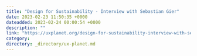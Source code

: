 ```yaml
---
title: "Design for Sustainability - Interview with Sebastian Gier"
date: 2023-02-23 11:50:35 +0000
dateadded: 2023-02-24 00:00:54 +0000
description: ""
link: "https://uxplanet.org/design-for-sustainability-interview-with-sebastian-gier-cc02c094e8e3?source=rss----819cc2aaeee0---4"
category:
directory: _directory/ux-planet.md
---
```


